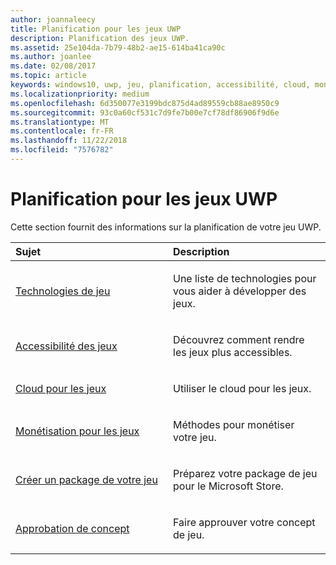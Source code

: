 ```yaml
---
author: joannaleecy
title: Planification pour les jeux UWP
description: Planification des jeux UWP.
ms.assetid: 25e104da-7b79-48b2-ae15-614ba41ca90c
ms.author: joanlee
ms.date: 02/08/2017
ms.topic: article
keywords: windows10, uwp, jeu, planification, accessibilité, cloud, monétiser, package, technologie, concept, approbation
ms.localizationpriority: medium
ms.openlocfilehash: 6d350077e3199bdc875d4ad89559cb88ae8950c9
ms.sourcegitcommit: 93c0a60cf531c7d9fe7b00e7cf78df86906f9d6e
ms.translationtype: MT
ms.contentlocale: fr-FR
ms.lasthandoff: 11/22/2018
ms.locfileid: "7576782"
---
```

# <a name="planning-for-uwp-games"></a>Planification pour les jeux UWP

Cette section fournit des informations sur la planification de votre jeu UWP.

<table>
<colgroup>
<col width="50%" />
<col width="50%" />
</colgroup>
<thead>
<tr class="header">
<th align="left">Sujet</th>
<th align="left">Description</th>
</tr>
</thead>
<tbody>
<tr class="odd">
<td align="left"><p><a href="game-development-platform-guide.md">Technologies de jeu</a></p></td>
<td align="left"><p>Une liste de technologies pour vous aider à développer des jeux.</p></td>
</tr>
<tr class="even">
<td align="left"><p><a href="accessibility-for-games.md">Accessibilité des jeux</a></p></td>
<td align="left"><p>Découvrez comment rendre les jeux plus accessibles.</p></td>
</tr>
<tr class="odd">
<td align="left"><p><a href="cloud-for-games.md">Cloud pour les jeux</a></p></td>
<td align="left"><p>Utiliser le cloud pour les jeux.</p></td>
</tr>
<tr class="even">
<td align="left"><p><a href="monetization-for-games.md">Monétisation pour les jeux</a></p></td>
<td align="left"><p>Méthodes pour monétiser votre jeu.</p></td>
</tr>
<tr class="odd">
<td align="left"><p><a href="package-your-windows-store-directx-game.md">Créer un package de votre jeu</a></p></td>
<td align="left"><p>Préparez votre package de jeu pour le Microsoft Store.</p></td>
</tr>
<tr class="even">
<td align="left"><p><a href="concept-approval.md">Approbation de concept</a></p></td>
<td align="left"><p>Faire approuver votre concept de jeu.</p></td>
</tr>
</tbody>
</table>
 

 

 




